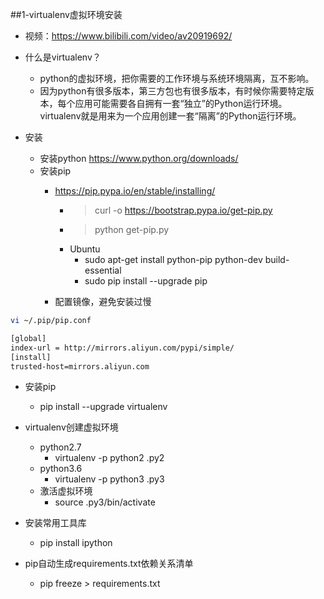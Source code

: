 ##1-virtualenv虚拟环境安装

- 视频：https://www.bilibili.com/video/av20919692/

- 什么是virtualenv？
    - python的虚拟环境，把你需要的工作环境与系统环境隔离，互不影响。
    - 因为python有很多版本，第三方包也有很多版本，有时候你需要特定版本，每个应用可能需要各自拥有一套“独立”的Python运行环境。virtualenv就是用来为一个应用创建一套“隔离”的Python运行环境。
    
- 安装
    - 安装python https://www.python.org/downloads/
    - 安装pip
        - https://pip.pypa.io/en/stable/installing/
            - >curl -o https://bootstrap.pypa.io/get-pip.py
            - >python get-pip.py
            - Ubuntu
                - sudo apt-get install python-pip python-dev build-essential 
                - sudo pip install --upgrade pip 
 
        - 配置镜像，避免安装过慢
```bash
vi ~/.pip/pip.conf

[global]
index-url = http://mirrors.aliyun.com/pypi/simple/
[install]
trusted-host=mirrors.aliyun.com
```        

- 安装pip
     - pip install --upgrade virtualenv
     
-  virtualenv创建虚拟环境
    - python2.7
        - virtualenv -p python2 .py2
    - python3.6
        - virtualenv -p python3 .py3 
    - 激活虚拟环境
         - source .py3/bin/activate
- 安装常用工具库
     - pip install ipython
     
- pip自动生成requirements.txt依赖关系清单
     - pip freeze > requirements.txt
